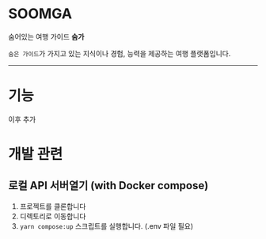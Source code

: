  # SOOMGA
숨어있는 여행 가이드 **숨가**

`숨은 가이드`가 가지고 있는 지식이나 경험, 능력을 제공하는 여행 플랫폼입니다.

---
# 기능
이후 추가

# 개발 관련
## 로컬 API 서버열기 (with Docker compose)
1. 프로젝트를 클론합니다
2. 디렉토리로 이동합니다
3. `yarn compose:up` 스크립트를 실행합니다. (.env 파일 필요)